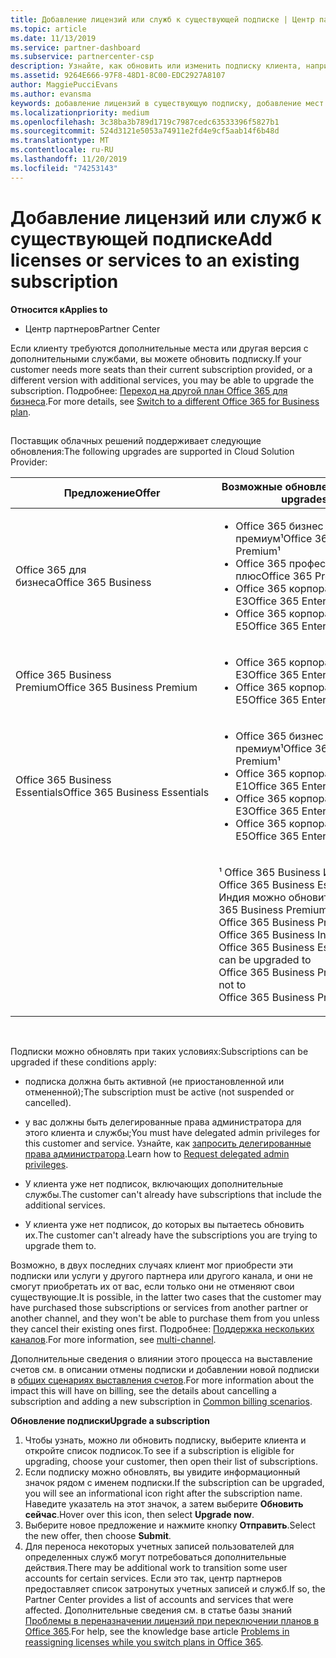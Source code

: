 ```yaml
---
title: Добавление лицензий или служб к существующей подписке | Центр партнеров
ms.topic: article
ms.date: 11/13/2019
ms.service: partner-dashboard
ms.subservice: partnercenter-csp
description: Узнайте, как обновить или изменить подписку клиента, например добавить дополнительные лицензии или рабочие места или перейти на другую версию с другими службами.
ms.assetid: 9264E666-97F8-48D1-8C00-EDC2927A8107
author: MaggiePucciEvans
ms.author: evansma
keywords: добавление лицензий в существующую подписку, добавление мест для существующей подписки, изменение подписки, изменить подписку, приобретение дополнительных лицензий для клиента
ms.localizationpriority: medium
ms.openlocfilehash: 3c38ba3b789d1719c7987cedc63533396f5827b1
ms.sourcegitcommit: 524d3121e5053a74911e2fd4e9cf5aab14f6b48d
ms.translationtype: MT
ms.contentlocale: ru-RU
ms.lasthandoff: 11/20/2019
ms.locfileid: "74253143"
---
```

# <a name="add-licenses-or-services-to-an-existing-subscription"></a><span data-ttu-id="53727-104">Добавление лицензий или служб к существующей подписке</span><span class="sxs-lookup"><span data-stu-id="53727-104">Add licenses or services to an existing subscription</span></span>

<span data-ttu-id="53727-105">**Относится к**</span><span class="sxs-lookup"><span data-stu-id="53727-105">**Applies to**</span></span>

-  <span data-ttu-id="53727-106">Центр партнеров</span><span class="sxs-lookup"><span data-stu-id="53727-106">Partner Center</span></span>

<span data-ttu-id="53727-107">Если клиенту требуются дополнительные места или другая версия с дополнительными службами, вы можете обновить подписку.</span><span class="sxs-lookup"><span data-stu-id="53727-107">If your customer needs more seats than their current subscription provided, or a different version with additional services, you may be able to upgrade the subscription.</span></span> <span data-ttu-id="53727-108">Подробнее: [Переход на другой план Office 365 для бизнеса](https://go.microsoft.com/fwlink/p/?LinkId=723577).</span><span class="sxs-lookup"><span data-stu-id="53727-108">For more details, see [Switch to a different Office 365 for Business plan](https://go.microsoft.com/fwlink/p/?LinkId=723577).</span></span>

## <a href="" id="upgradesubscription"></a>


<span data-ttu-id="53727-109">Поставщик облачных решений поддерживает следующие обновления:</span><span class="sxs-lookup"><span data-stu-id="53727-109">The following upgrades are supported in Cloud Solution Provider:</span></span>

<table>
<colgroup>
<col width="50%" />
<col width="50%" />
</colgroup>
<thead>
<tr class="header">
<th><span data-ttu-id="53727-110">Предложение</span><span class="sxs-lookup"><span data-stu-id="53727-110">Offer</span></span></th>
<th><span data-ttu-id="53727-111">Возможные обновления</span><span class="sxs-lookup"><span data-stu-id="53727-111">Possible upgrades</span></span></th>
</tr>
</thead>
<tbody>
<tr class="odd">
<td><span data-ttu-id="53727-112">Office 365 для бизнеса</span><span class="sxs-lookup"><span data-stu-id="53727-112">Office 365 Business</span></span></td>
<td><ul>
<li><span data-ttu-id="53727-113">Office 365 бизнес премиум¹</span><span class="sxs-lookup"><span data-stu-id="53727-113">Office 365 Business Premium¹</span></span></li>
<li><span data-ttu-id="53727-114">Office 365 профессиональный плюс</span><span class="sxs-lookup"><span data-stu-id="53727-114">Office 365 ProPlus</span></span></li>
<li><span data-ttu-id="53727-115">Office 365 корпоративный E3</span><span class="sxs-lookup"><span data-stu-id="53727-115">Office 365 Enterprise E3</span></span></li>
<li><span data-ttu-id="53727-116">Office 365 корпоративный E5</span><span class="sxs-lookup"><span data-stu-id="53727-116">Office 365 Enterprise E5</span></span></li>
</ul></td>
</tr>
<tr class="even">
<td><span data-ttu-id="53727-117">Office 365 Business Premium</span><span class="sxs-lookup"><span data-stu-id="53727-117">Office 365 Business Premium</span></span></td>
<td><ul>
<li><span data-ttu-id="53727-118">Office 365 корпоративный E3</span><span class="sxs-lookup"><span data-stu-id="53727-118">Office 365 Enterprise E3</span></span></li>
<li><span data-ttu-id="53727-119">Office 365 корпоративный E5</span><span class="sxs-lookup"><span data-stu-id="53727-119">Office 365 Enterprise E5</span></span></li>
</ul></td>
</tr>
<tr class="odd">
<td><span data-ttu-id="53727-120">Office 365 Business Essentials</span><span class="sxs-lookup"><span data-stu-id="53727-120">Office 365 Business Essentials</span></span></td>
<td><ul>
<li><span data-ttu-id="53727-121">Office 365 бизнес премиум¹</span><span class="sxs-lookup"><span data-stu-id="53727-121">Office 365 Business Premium¹</span></span></li>
<li><span data-ttu-id="53727-122">Office 365 корпоративный E1</span><span class="sxs-lookup"><span data-stu-id="53727-122">Office 365 Enterprise E1</span></span></li>
<li><span data-ttu-id="53727-123">Office 365 корпоративный E3</span><span class="sxs-lookup"><span data-stu-id="53727-123">Office 365 Enterprise E3</span></span></li>
<li><span data-ttu-id="53727-124">Office 365 корпоративный E5</span><span class="sxs-lookup"><span data-stu-id="53727-124">Office 365 Enterprise E5</span></span></li>
</ul></td>
</tr>
<tr class="even">
<td></td>
<td><p><span data-ttu-id="53727-125">¹ Office 365 Business Индия и Office 365 Business Essentials Индия можно обновить до Office 365 Business Premium Индия, а не Office 365 Business Premium.</span><span class="sxs-lookup"><span data-stu-id="53727-125">¹ Office 365 Business India and Office 365 Business Essentials India can be upgraded to Office 365 Business Premium India, not to Office 365 Business Premium.</span></span></p></td>
</tr>
</tbody>
</table>

 

<span data-ttu-id="53727-126">Подписки можно обновлять при таких условиях:</span><span class="sxs-lookup"><span data-stu-id="53727-126">Subscriptions can be upgraded if these conditions apply:</span></span>

-   <span data-ttu-id="53727-127">подписка должна быть активной (не приостановленной или отмененной);</span><span class="sxs-lookup"><span data-stu-id="53727-127">The subscription must be active (not suspended or cancelled).</span></span>

-   <span data-ttu-id="53727-128">у вас должны быть делегированные права администратора для этого клиента и службы;</span><span class="sxs-lookup"><span data-stu-id="53727-128">You must have delegated admin privileges for this customer and service.</span></span> <span data-ttu-id="53727-129">Узнайте, как [запросить делегированные права администратора](request-a-relationship-with-a-customer.md).</span><span class="sxs-lookup"><span data-stu-id="53727-129">Learn how to [Request delegated admin privileges](request-a-relationship-with-a-customer.md).</span></span>

-   <span data-ttu-id="53727-130">У клиента уже нет подписок, включающих дополнительные службы.</span><span class="sxs-lookup"><span data-stu-id="53727-130">The customer can't already have subscriptions that include the additional services.</span></span>

-   <span data-ttu-id="53727-131">У клиента уже нет подписок, до которых вы пытаетесь обновить их.</span><span class="sxs-lookup"><span data-stu-id="53727-131">The customer can't already have the subscriptions you are trying to upgrade them to.</span></span>

<span data-ttu-id="53727-132">Возможно, в двух последних случаях клиент мог приобрести эти подписки или услуги у другого партнера или другого канала, и они не смогут приобретать их от вас, если только они не отменяют свои существующие.</span><span class="sxs-lookup"><span data-stu-id="53727-132">It is possible, in the latter two cases that the customer may have purchased those subscriptions or services from another partner or another channel, and they won't be able to purchase them from you unless they cancel their existing ones first.</span></span> <span data-ttu-id="53727-133">Подробнее: [Поддержка нескольких каналов](multichannel.md).</span><span class="sxs-lookup"><span data-stu-id="53727-133">For more information, see [multi-channel](multichannel.md).</span></span>

<span data-ttu-id="53727-134">Дополнительные сведения о влиянии этого процесса на выставление счетов см. в описании отмены подписки и добавлении новой подписки в [общих сценариях выставления счетов](common-billing-scenarios.md).</span><span class="sxs-lookup"><span data-stu-id="53727-134">For more information about the impact this will have on billing, see the details about cancelling a subscription and adding a new subscription in [Common billing scenarios](common-billing-scenarios.md).</span></span>

<span data-ttu-id="53727-135">**Обновление подписки**</span><span class="sxs-lookup"><span data-stu-id="53727-135">**Upgrade a subscription**</span></span>

1.  <span data-ttu-id="53727-136">Чтобы узнать, можно ли обновить подписку, выберите клиента и откройте список подписок.</span><span class="sxs-lookup"><span data-stu-id="53727-136">To see if a subscription is eligible for upgrading, choose your customer, then open their list of subscriptions.</span></span>
2.  <span data-ttu-id="53727-137">Если подписку можно обновлять, вы увидите информационный значок рядом с именем подписки.</span><span class="sxs-lookup"><span data-stu-id="53727-137">If the subscription can be upgraded, you will see an informational icon right after the subscription name.</span></span> <span data-ttu-id="53727-138">Наведите указатель на этот значок, а затем выберите **Обновить сейчас**.</span><span class="sxs-lookup"><span data-stu-id="53727-138">Hover over this icon, then select **Upgrade now**.</span></span>
3.  <span data-ttu-id="53727-139">Выберите новое предложение и нажмите кнопку **Отправить**.</span><span class="sxs-lookup"><span data-stu-id="53727-139">Select the new offer, then choose **Submit**.</span></span>
4.  <span data-ttu-id="53727-140">Для переноса некоторых учетных записей пользователей для определенных служб могут потребоваться дополнительные действия.</span><span class="sxs-lookup"><span data-stu-id="53727-140">There may be additional work to transition some user accounts for certain services.</span></span> <span data-ttu-id="53727-141">Если это так, центр партнеров предоставляет список затронутых учетных записей и служб.</span><span class="sxs-lookup"><span data-stu-id="53727-141">If so, the Partner Center provides a list of accounts and services that were affected.</span></span> <span data-ttu-id="53727-142">Дополнительные сведения см. в статье базы знаний [Проблемы в переназначении лицензий при переключении планов в Office 365](https://go.microsoft.com/fwlink/p/?LinkId=723576).</span><span class="sxs-lookup"><span data-stu-id="53727-142">For help, see the knowledge base article [Problems in reassigning licenses while you switch plans in Office 365](https://go.microsoft.com/fwlink/p/?LinkId=723576).</span></span>

 

 



